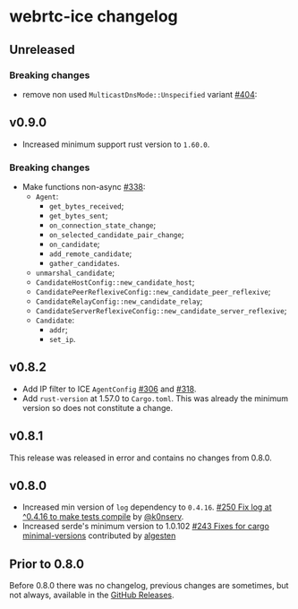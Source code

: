 # webrtc-ice changelog

## Unreleased

### Breaking changes

* remove non used `MulticastDnsMode::Unspecified` variant [#404](https://github.com/webrtc-rs/webrtc/pull/404):

## v0.9.0

* Increased minimum support rust version to `1.60.0`.

### Breaking changes

* Make functions non-async [#338](https://github.com/webrtc-rs/webrtc/pull/338):
  - `Agent`:
    - `get_bytes_received`;
    - `get_bytes_sent`;
    - `on_connection_state_change`;
    - `on_selected_candidate_pair_change`;
    - `on_candidate`;
    - `add_remote_candidate`;
    - `gather_candidates`.
  - `unmarshal_candidate`;
  - `CandidateHostConfig::new_candidate_host`;
  - `CandidatePeerReflexiveConfig::new_candidate_peer_reflexive`;
  - `CandidateRelayConfig::new_candidate_relay`;
  - `CandidateServerReflexiveConfig::new_candidate_server_reflexive`;
  - `Candidate`:
    - `addr`;
    - `set_ip`.

## v0.8.2

* Add IP filter to ICE `AgentConfig` [#306](https://github.com/webrtc-rs/webrtc/pull/306) and [#318](https://github.com/webrtc-rs/webrtc/pull/318).
* Add `rust-version` at 1.57.0 to `Cargo.toml`. This was already the minimum version so does not constitute a change.

## v0.8.1

This release was released in error and contains no changes from 0.8.0.

## v0.8.0

* Increased min version of `log` dependency to `0.4.16`. [#250 Fix log at ^0.4.16 to make tests compile](https://github.com/webrtc-rs/webrtc/pull/250) by [@k0nserv](https://github.com/k0nserv).
* Increased serde's minimum version to 1.0.102 [#243 Fixes for cargo minimal-versions](https://github.com/webrtc-rs/webrtc/pull/243) contributed by [algesten](https://github.com/algesten)

## Prior to 0.8.0

Before 0.8.0 there was no changelog, previous changes are sometimes, but not always, available in the [GitHub Releases](https://github.com/webrtc-rs/ice/releases).
